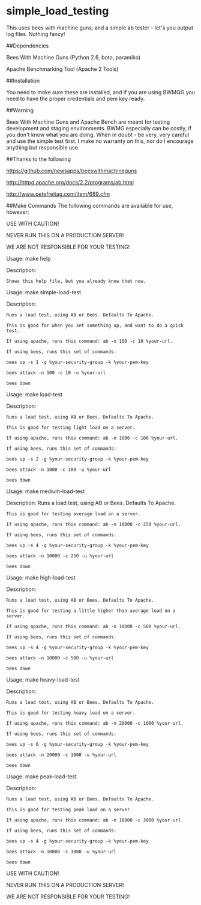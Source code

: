 simple_load_testing
===================

This uses bees with machine guns, and a simple ab tester - let's you output log files. Nothing fancy!

##Dependencies

Bees With Machine Guns (Python 2.6, boto, paramiko)

Apache Benchmarking Tool (Apache 2 Tools)

##Installation

You need to make sure these are installed, and if you are using BWMQG you need to have the proper credentials and pem key ready.

##Warning

Bees With Machine Guns and Apache Bench are meant for testing development and staging environments. BWMG especially can be costly, if you don't know what you are doing.
When in doubt - be very, very careful and use the simple test first.
I make no warranty on this, nor do I encourage anything but responsible use.

##Thanks to the following

https://github.com/newsapps/beeswithmachineguns

http://httpd.apache.org/docs/2.2/programs/ab.html

http://www.petefreitag.com/item/689.cfm

##Make Commands
The following commands are available for use, however:

USE WITH CAUTION!

NEVER RUN THIS ON A PRODUCTION SERVER!

WE ARE NOT RESPONSIBLE FOR YOUR TESTING!

Usage: make help

Description:

	Shows this help file, but you already know that now.

Usage: make simple-load-test

Description:

	Runs a load test, using AB or Bees. Defaults To Apache.
    
	This is good for when you set something up, and want to do a quick test.
    
	If using apache, runs this command: ab -n 100 -c 10 %your-url.
    
	If using bees, runs this set of commands:
    
	bees up -s 1 -g %your-security-group -k %your-pem-key
    
	bees attack -n 100 -c 10 -u %your-url
    
	bees down

Usage: make load-test

Description:

	Runs a load test, using AB or Bees. Defaults To Apache.
    
	This is good for testing light load on a server.
    
	If using apache, runs this command: ab -n 1000 -c 100 %your-url.
    
	If using bees, runs this set of commands:
    
	bees up -s 2 -g %your-security-group -k %your-pem-key
    
	bees attack -n 1000 -c 100 -u %your-url
    
	bees down

Usage: make medium-load-test

Description:
	Runs a load test, using AB or Bees. Defaults To Apache.
    
	This is good for testing average load on a server.
    
	If using apache, runs this command: ab -n 10000 -c 250 %your-url.
    
	If using bees, runs this set of commands:
    
	bees up -s 4 -g %your-security-group -k %your-pem-key
    
	bees attack -n 10000 -c 250 -u %your-url
    
	bees down

Usage: make high-load-test

Description:

	Runs a load test, using AB or Bees. Defaults To Apache.
    
	This is good for testing a little higher than average load on a server.
    
	If using apache, runs this command: ab -n 10000 -c 500 %your-url.
    
	If using bees, runs this set of commands:
    
	bees up -s 4 -g %your-security-group -k %your-pem-key
    
	bees attack -n 10000 -c 500 -u %your-url
    
	bees down

Usage: make heavy-load-test

Description:

	Runs a load test, using AB or Bees. Defaults To Apache.
    
	This is good for testing heavy load on a server.
    
	If using apache, runs this command: ab -n 20000 -c 1000 %your-url.
    
	If using bees, runs this set of commands:
    
	bees up -s 6 -g %your-security-group -k %your-pem-key
    
	bees attack -n 20000 -c 1000 -u %your-url
    
	bees down

Usage: make peak-load-test

Description:

	Runs a load test, using AB or Bees. Defaults To Apache.
    
	This is good for testing peak load on a server.
    
	If using apache, runs this command: ab -n 10000 -c 3000 %your-url.
    
	If using bees, runs this set of commands:
    
	bees up -s 4 -g %your-security-group -k %your-pem-key
    
	bees attack -n 10000 -c 3000 -u %your-url
    
	bees down

USE WITH CAUTION!

NEVER RUN THIS ON A PRODUCTION SERVER!

WE ARE NOT RESPONSIBLE FOR YOUR TESTING!


